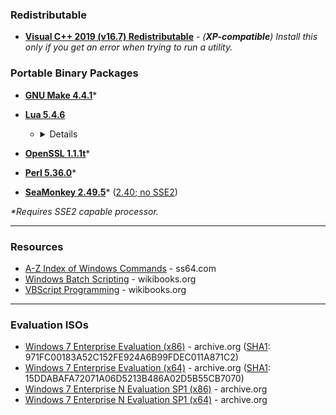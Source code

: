 ### Redistributable
* [**Visual C++ 2019 (v16.7) Redistributable**](https://github.com/veganaize/WinBin/releases/download/perl5/VC_redist.x86_2019.v16.7.exe) - _(**XP-compatible**) Install this only if you get an error when trying to run a utility._

### Portable Binary Packages

- [**GNU Make 4.4.1**](https://github.com/veganaize/WinBin/releases/download/make4/gnumake-4.4.1-windows-x86.zip)*

- [**Lua 5.4.6**](https://github.com/veganaize/WinBin/releases/download/lua5/lua-5.4.6-win32.zip)
  * <details><summary>Details</summary>
  
        REM --- tdm-gcc 10.3.0 (32-bit) ---
        mingw32-make PLAT=mingw
    
        mkdir lua\doc lua\bin lua\include
        copy doc\*.* lua\doc\
        copy src\*.exe lua\bin\
        copy src\*.dll lua\bin\
        copy src\luaconf.h lua\include
        copy src\lua.h lua\include
        copy src\lualib.h lua\include
        copy src\lua.hpp lua\include
    </details>

- [**OpenSSL 1.1.1t**](https://github.com/veganaize/WinBin/releases/download/openssl1/openssl-1.1.1t-windows-x86.zip)*

- [**Perl 5.36.0**](https://github.com/veganaize/WinBin/releases/download/perl5/perl-5.36.0-windows-x86.zip)*

- [**SeaMonkey 2.49.5**](https://archive.seamonkey-project.org/releases/2.49.5/win32/en-US/seamonkey-2.49.5.zip)* ([2.40; no SSE2](https://archive.seamonkey-project.org/releases/2.40/win32/en-US/seamonkey-2.40.zip))

_*Requires SSE2 capable processor._


---

### Resources

* [A-Z Index of Windows Commands](https://ss64.com/nt/) - ss64.com
* [Windows Batch Scripting](https://en.wikibooks.org/wiki/Windows_Batch_Scripting) - wikibooks.org
* [VBScript Programming](https://en.wikibooks.org/wiki/VBScript_Programming) - wikibooks.org

---

### Evaluation ISOs

* [Windows 7 Enterprise Evaluation (x86)](https://archive.org/download/windows-7-trial-iso/32bit/English/7600.16385.090713-1255_x86fre_enterprise_en-us_EVAL_Eval_Enterprise-GRMCENEVAL_EN_DVD.iso) - archive.org ([SHA1](https://www.mydigitallife.net/windows-7-enterprise-trial-32-bit-and-64-bit-iso-official-download/): 971FC00183A52C152FE924A6B99FDEC011A871C2)
* [Windows 7 Enterprise Evaluation (x64)](https://archive.org/download/windows-7-trial-iso/64bit/English/7600.16385.090713-1255_x64fre_enterprise_en-us_EVAL_Eval_Enterprise-GRMCENXEVAL_EN_DVD.iso) - archive.org ([SHA1](https://www.mydigitallife.net/windows-7-enterprise-trial-32-bit-and-64-bit-iso-official-download/): 15DDABAFA72071A06D5213B486A02D5B55CB7070)
* [Windows 7 Enterprise N Evaluation SP1 (x86)](https://archive.org/download/Win7EntNEvalSP1/7601.17514.101119-1850_x86fre_enterprisen_en-us_EVAL_Eval_EnterpriseN-GRMCNENEVAL_EN_DVD.iso) - archive.org
* [Windows 7 Enterprise N Evaluation SP1 (x64)](https://archive.org/download/Win7EntNEvalSP1/7601.17514.101119-1850_x64fre_enterprisen_en-us_EVAL_Eval_EnterpriseN-GRMCNENXEVAL_EN_DVD.iso) - archive.org
